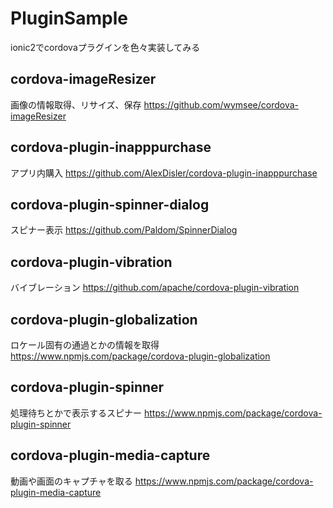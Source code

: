 # PluginSample
ionic2でcordovaプラグインを色々実装してみる


## cordova-imageResizer
画像の情報取得、リサイズ、保存
https://github.com/wymsee/cordova-imageResizer


## cordova-plugin-inapppurchase
アプリ内購入
https://github.com/AlexDisler/cordova-plugin-inapppurchase


## cordova-plugin-spinner-dialog
スピナー表示
https://github.com/Paldom/SpinnerDialog


## cordova-plugin-vibration
バイブレーション
https://github.com/apache/cordova-plugin-vibration


## cordova-plugin-globalization
ロケール固有の通過とかの情報を取得
https://www.npmjs.com/package/cordova-plugin-globalization



## cordova-plugin-spinner
処理待ちとかで表示するスピナー
https://www.npmjs.com/package/cordova-plugin-spinner


## cordova-plugin-media-capture
動画や画面のキャプチャを取る
https://www.npmjs.com/package/cordova-plugin-media-capture
